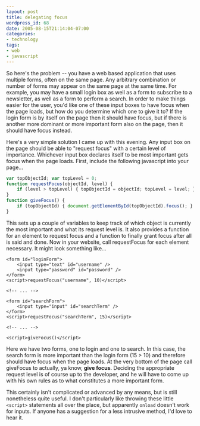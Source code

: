 ```yaml
---
layout: post
title: delegating focus
wordpress_id: 68
date: 2005-08-15T21:14:04-07:00
categories:
- technology
tags:
- web
- javascript
---
```

So here's the problem -- you have a web based application that uses multiple forms, often on the same page.  Any
arbitrary combination or number of forms may appear on the same page at the same time.  For example, you may have a
small login box as well as a form to subscribe to a newsletter, as well as a form to perform a search.  In order to make
things easier for the user, you'd like one of these input boxes to have focus when the page loads, but how do you
determine which one to give it to?  If the login form is by itself on the page then it should have focus, but if there
is another more dominant or more important form also on the page, then it should have focus instead.

Here's a very simple solution I came up with this evening.  Any input box on the page should be able to "request focus"
with a certain level of importance.  Whichever input box declares itself to be most important gets focus when the page
loads.  First, include the following javascript into your page...

``` javascript
var topObjectId; var topLevel = 0;
function requestFocus(objectId, level) {
    if (level > topLevel) { topObjectId = objectId; topLevel = level; }
}
function giveFocus() {
    if (topObjectId) { document.getElementById(topObjectId).focus(); }
}
```

This sets up a couple of variables to keep track of which object is currently the most important and what its request
level is.  It also provides a function for an element to request focus and a function to finally grant focus after all
is said and done.  Now in your website, call requestFocus for each element necessary.  It might look something like...

``` markup
<form id="loginForm">
    <input type="text" id="username" />
    <input type="password" id="password" />
</form>
<script>requestFocus("username", 10)</script>

<!-- ... -->

<form id="searchForm">
    <input type="input" id="searchTerm" />
</form>
<script>requestFocus("searchTerm", 15)</script>

<!-- ... -->

<script>giveFocus()</script>
```

Here we have two forms, one to login and one to search.  In this case, the search form is more important than the login
form (15 > 10) and therefore should have focus when the page loads.  At the very bottom of the page call giveFocus to
actually, ya know, __give focus__.  Deciding the appropriate request level is of course up to the developer, and he will
have to come up with his own rules as to what constitutes a more important form.

This certainly isn't complicated or advanced by any means, but is still nonetheless quite useful.  I don't particularly
like throwing these little `<script>` statements all over the place, but apparently `onload` doesn't work for inputs.
If anyone has a suggestion for a less intrusive method, I'd love to hear it.
